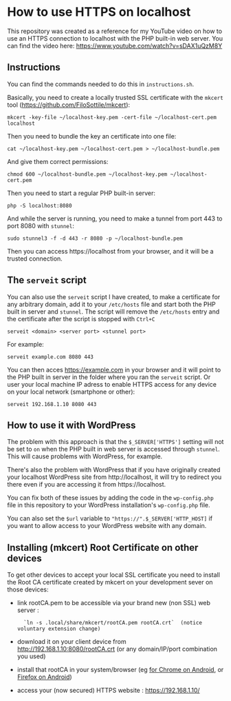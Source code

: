 # How to use HTTPS on localhost

This repository was created as a reference for my YouTube video on how to use an HTTPS connection to localhost with the PHP built-in web server. You can find the video here: https://www.youtube.com/watch?v=sDAX1uQzM8Y

## Instructions

You can find the commands needed to do this in `instructions.sh`.

Basically, you need to create a locally trusted SSL certificate with the `mkcert` tool (https://github.com/FiloSottile/mkcert):

`mkcert -key-file ~/localhost-key.pem -cert-file ~/localhost-cert.pem localhost`

Then you need to bundle the key an certificate into one file:

`cat ~/localhost-key.pem ~/localhost-cert.pem > ~/localhost-bundle.pem`

And give them correct permissions:

`chmod 600 ~/localhost-bundle.pem ~/localhost-key.pem ~/localhost-cert.pem`

Then you need to start a regular PHP built-in server:

`php -S localhost:8080`

And while the server is running, you need to make a tunnel from port 443 to port 8080 with `stunnel`:

`sudo stunnel3 -f -d 443 -r 8080 -p ~/localhost-bundle.pem`

Then you can access https://localhost from your browser, and it will be a trusted connection.

## The `serveit` script

You can also use the `serveit` script I have created, to make a certificate for any arbitrary domain, add it to your `/etc/hosts` file and start both the PHP built in server and `stunnel`. The script will remove the `/etc/hosts` entry and the certificate after the script is stopped with `Ctrl+C`

`serveit <domain> <server port> <stunnel port>`

For example:

`serveit example.com 8080 443`

You can then acces https://example.com in your browser and it will point to the PHP built in server in the folder where you ran the `serveit` script. Or user your local machine IP adress to enable HTTPS access for any device on your local network (smartphone or other):

`serveit 192.168.1.10 8080 443`


## How to use it with WordPress

The problem with this approach is that the `$_SERVER['HTTPS']` setting will not be set to `on` when the PHP built in web server is accessed through `stunnel`. This will cause problems with WordPress, for example.

There's also the problem with WordPress that if you have originally created your localhost WordPress site from http://localhost, it will try to redirect you there even if you are accessing it from https://localhost.

You can fix both of these issues by adding the code in the `wp-config.php` file in this repository to your WordPress installation's `wp-config.php` file.

You can also set the `$url` variable to `"https://".$_SERVER['HTTP_HOST]` if you want to allow access to your WordPress website with any domain.


## Installing (mkcert) Root Certificate on other devices

To get other devices to accept your local SSL certificate you need to install the Root CA certificate created by mkcert on your development sever on those devices:

- link rootCA.pem to be accessible via your brand new (non SSL) web server :

        `ln -s .local/share/mkcert/rootCA.pem rootCA.crt`  (notice voluntary extension change)
- download it on your client device from http://192.168.1.10:8080/rootCA.crt  (or any domain/IP/port combination you used)
- install that rootCA in your system/browser (eg [for Chrome on Android](https://android.stackexchange.com/a/240913), or [Firefox on Android](https://blog.jeroenhd.nl/article/firefox-for-android-using-a-custom-certificate-authority))
- access your (now secured) HTTPS website : https://192.168.1.10/
